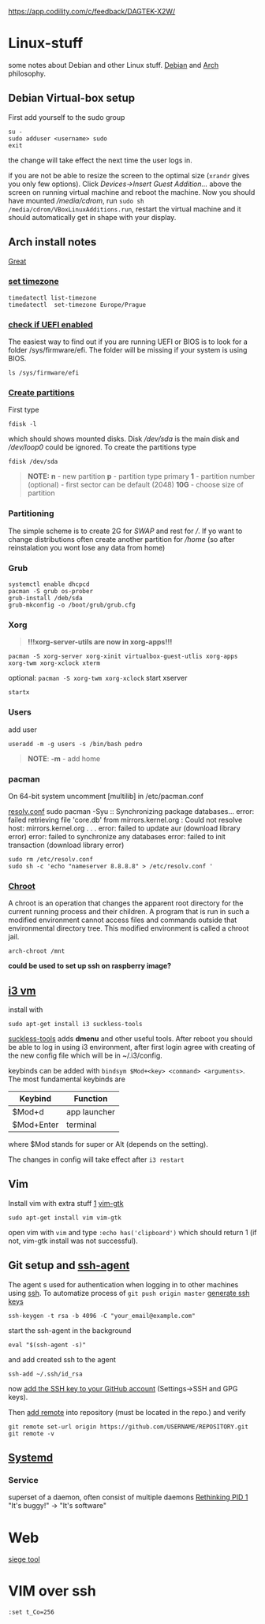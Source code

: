 https://app.codility.com/c/feedback/DAGTEK-X2W/
# Linux-stuff
some notes about Debian and other Linux stuff. [Debian](https://www.debian.org/social_contract) and [Arch](https://wiki.archlinux.org/index.php/Arch_Linux#Principles) philosophy. 

## Debian Virtual-box setup

First add yourself to the sudo group
```
su -
sudo adduser <username> sudo
exit
```

the change will take effect the next time the user logs in.

if you are not be able to resize the screen to the optimal size (`xrandr` gives you only few options). Click *Devices->Insert Guest Addition...* above the screen on running virtual machine and reboot the machine. Now you should have mounted */media/cdrom*, run `sudo sh /media/cdrom/VBoxLinuxAdditions.run`, restart the virtual machine and it should automatically get in shape with your display.
## Arch install notes
[Great](https://medium.com/@sks147/minimal-arch-linux-uefi-installation-with-i3-gaps-cfc507cc8be1)
### [set timezone](https://jlk.fjfi.cvut.cz/arch/manpages/man/timedatectl.1)
```
timedatectl list-timezone
timedatectl  set-timezone Europe/Prague
```
### [check if UEFI enabled](https://itsfoss.com/check-uefi-or-bios/)
The easiest way to find out if you are running UEFI or BIOS is to look for a folder /sys/firmware/efi. The folder will be missing if your system is using BIOS.
```
ls /sys/firmware/efi
```
### [Create partitions](https://itsfoss.com/install-arch-linux/)
First type
```
fdisk -l
```
which should shows mounted disks. Disk */dev/sda* is the main disk and */dev/loop0* could be ignored. To create the partitions type
```
fdisk /dev/sda
```
>**NOTE:**  **n**   - new partition
>           **p**   - partition type primary
>           **1**   - partition number (optional)
>                   - first sector can be default (2048)
>           **10G** - choose size of partition

### Partitioning
The simple scheme is to create 2G for *SWAP* and rest for */*. If yo want to change distributions often create another partition for */home* (so after reinstalation you wont lose any data from home)

### Grub
```
systemctl enable dhcpcd
pacman -S grub os-prober
grub-install /deb/sda
grub-mkconfig -o /boot/grub/grub.cfg
```
### Xorg
> **!!!xorg-server-utils are now in xorg-apps!!!**
```
pacman -S xorg-server xorg-xinit virtualbox-guest-utlis xorg-apps xorg-twm xorg-xclock xterm
```
optional: `pacman -S xorg-twm xorg-xclock`
start xserver
```
startx
```

### Users
add user
```
useradd -m -g users -s /bin/bash pedro
```
> **NOTE**: **-m**    - add home
### pacman
On 64-bit system uncomment [multilib] in /etc/pacman.conf


[resolv.conf](https://forum.piratebox.cc/read.php?7,21012)
sudo pacman -Syu
:: Synchronizing package databases...
error: failed retrieving file 'core.db' from mirrors.kernel.org : Could not resolve host: mirrors.kernel.org 
.
.
.
error: failed to update aur (download library error)
error: failed to synchronize any databases
error: failed to init transaction (download library error)

```
sudo rm /etc/resolv.conf
sudo sh -c 'echo "nameserver 8.8.8.8" > /etc/resolv.conf '
```
### [Chroot](https://wiki.archlinux.org/index.php/Chroot)
A chroot is an operation that changes the apparent root directory for the current running process and their children. A program that is run in such a modified environment cannot access files and commands outside that environmental directory tree. This modified environment is called a chroot jail. 
```
arch-chroot /mnt
```
**could be used to set up ssh on raspberry image?**

## [i3 vm](https://i3wm.org/)

install with
```
sudo apt-get install i3 suckless-tools
```
[suckless-tools](https://en.wikipedia.org/wiki/Suckless.org) adds **dmenu** and other useful tools. After reboot you should be able to log in using i3 environment, after first login agree with creating of the new config file which will be in ~/.i3/config.

keybinds can be added with `bindsym $Mod+<key> <command> <arguments>`. The most fundamental keybinds are 

| Keybind | Function |
| ------- | -------- |
| $Mod+d  | app launcher |
| $Mod+Enter | terminal |

where $Mod stands for super or Alt (depends on the setting).

The changes in config will take effect after `i3 restart`

## Vim

Install vim with extra stuff [1](https://stackoverflow.com/questions/11489428/how-to-make-vim-paste-from-and-copy-to-systems-clipboard) [vim-gtk](https://packages.debian.org/jessie/vim-gtk)
```
sudo apt-get install vim vim-gtk
```
open vim with `vim` and type `:echo has('clipboard')` which should return 1 (if not, vim-gtk install was not successful).

## Git setup and [ssh-agent](https://www.root.cz/man/1/ssh-agent/) 
The agent s used for authentication when logging in to other machines using [ssh](https://www.root.cz/man/1/ssh/). To automatize process of `git push origin master` [generate ssh keys](https://www.root.cz/man/1/ssh-agent/)
```
ssh-keygen -t rsa -b 4096 -C "your_email@example.com"
```
start the ssh-agent in the background
```
eval "$(ssh-agent -s)"
```
and add created ssh to the agent
```
ssh-add ~/.ssh/id_rsa
```
now [add the SSH key to your GitHub account](https://help.github.com/en/articles/adding-a-new-ssh-key-to-your-github-account) (Settings->SSH and GPG keys).

Then [add remote](https://help.github.com/en/articles/changing-a-remotes-url#switching-remote-urls-from-https-to-ssh) into repository (must be located in the repo.) and verify
```
git remote set-url origin https://github.com/USERNAME/REPOSITORY.git
git remote -v
```

## [Systemd](https://www.youtube.com/watch?v=o_AIw9bGogo)
### Service
superset of a daemon, often consist of multiple daemons
[Rethinking PID 1](http://0pointer.de/blog/projects/systemd.html)
"It's buggy!" -> "It's software"

# Web

[siege tool](https://linux.die.net/man/1/siege)

# VIM over ssh
```
:set t_Co=256
```






